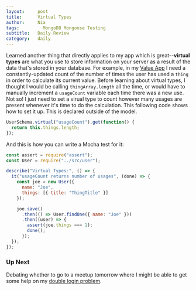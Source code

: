```yaml
---
layout:     post
title:      Virtual Types
author:     Nia
tags: 		  MongoDB Mongoose Testing
subtitle:  	Daily Review
category:   daily
---
```


Learned another thing that directly applies to my app which is great--**virtual types** are what you use to store information on your server as a result of the data that's stored in your database. For example, in my [Value App](https://niamurrell.github.io/search/#ValueApp) I need a constantly-updated count of the number of times the user has used a `thing` in order to calculate its current value. Before learning about virtual types, I thought I would be calling `thingArray.length` all the time, or would have to manually increment a `usageCount` variable each time there was a new use. Not so! I just need to set a virual type to count however many usages are present whenever it's time to do the calculation. This following code shows how to set it up. This is declared outside of the model.
```javascript
UserSchema.virtual("usageCount").get(function() {
  return this.things.length;
});
```

And this is how you can write a Mocha test for it:
```javascript
const assert = require("assert");
const User = require("../src/user");

describe("Virtual Types:", () => {
  it("usageCount returns number of usages", (done) => {
    const joe = new User({
      name: "Joe",
      things: [{ title: "ThingTitle" }]
    });

    joe.save()
      .then(() => User.findOne({ name: "Joe" }))
      .then((user) => {
        assert(joe.things === 1);
        done();
      });
  });
});

```

### Up Next

Debating whether to go to a meetup tomorrow where I might be able to get some help on my [double login problem](https://niamurrell.github.io/daily/2017/09/17/triple-dead-end/).